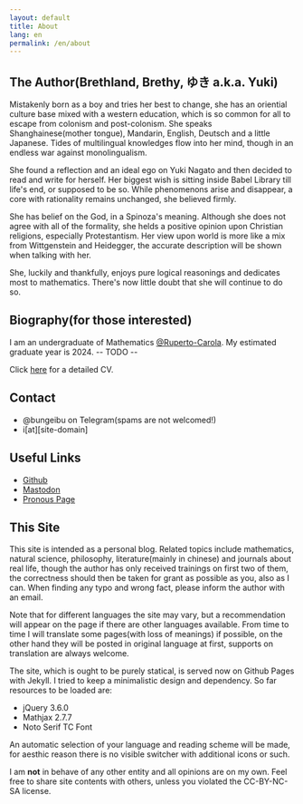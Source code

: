```yaml
---
layout: default
title: About
lang: en
permalink: /en/about
---
```


## The Author(Brethland, Brethy, ゆき a.k.a. Yuki)

Mistakenly born as a boy and tries her best to change, she has an oriential culture base mixed with a western education, which is so common for all to escape from colonism and post-colonism. She speaks Shanghainese(mother tongue), Mandarin, English, Deutsch and a little Japanese. Tides of multilingual knowledges flow into her mind, though in an endless war against monolingualism. 

She found a reflection and an ideal ego on Yuki Nagato and then decided to read and write for herself. Her biggest wish is sitting inside Babel Library till life's end, or supposed to be so. While phenomenons arise and disappear, a core with rationality remains unchanged, she believed firmly.

She has belief on the God, in a Spinoza's meaning. Although she does not agree with all of the formality, she helds a positive opinion upon Christian religions, especially Protestantism. Her view upon world is more like a mix from Wittgenstein and Heidegger, the accurate description will be shown when talking with her.

She, luckily and thankfully, enjoys pure logical reasonings and dedicates most to mathematics. There's now little doubt that she will continue to do so.

## Biography(for those interested)

I am an undergraduate of Mathematics [@Ruperto-Carola](https://www.uni-heidelberg.de). My estimated graduate year is 2024.  -- TODO --

Click [here]() for a detailed CV.

## Contact
- @bungeibu on Telegram(spams are not welcomed!)
- i[at][site-domain]

## Useful Links

- [Github](https://github.com/Brethland)
- [Mastodon](https://mathstodon.xyz/@Brethland)
- [Pronous Page](https://en.pronouns.page/@Brethland)

## This Site

This site is intended as a personal blog. Related topics include mathematics, natural science, philosophy, literature(mainly in chinese) and journals about real life, though the author has only received trainings on first two of them, the correctness should then be taken for grant as possible as you, also as I can. When finding any typo and wrong fact, please inform the author with an email.

Note that for different languages the site may vary, but a recommendation will appear on the page if there are other languages available. From time to time I will translate some pages(with loss of meanings) if possible, on the other hand they will be posted in original language at first, supports on translation are always welcome.

The site, which is ought to be purely statical, is served now on Github Pages with Jekyll. I tried to keep a minimalistic design and dependency. So far resources to be loaded are:
- jQuery 3.6.0
- Mathjax 2.7.7
- Noto Serif TC Font

An automatic selection of your language and reading scheme will be made, for aesthic reason there is no visible switcher with additional icons or such.

I am **not** in behave of any other entity and all opinions are on my own. Feel free to share site contents with others, unless you violated the CC-BY-NC-SA license.
